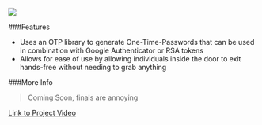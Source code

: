 ![](https://github.com/nickdrones/The-LiveBolt/blob/master/Logo.PNG?raw=true)

###Features

- Uses an OTP library to generate One-Time-Passwords that can be used in combination with Google Authenticator or RSA tokens
- Allows for ease of use by allowing individuals inside the door to exit hands-free without needing to grab anything

###More Info

> Coming Soon, finals are annoying



[Link to Project Video](http://localhost/ "link title")





